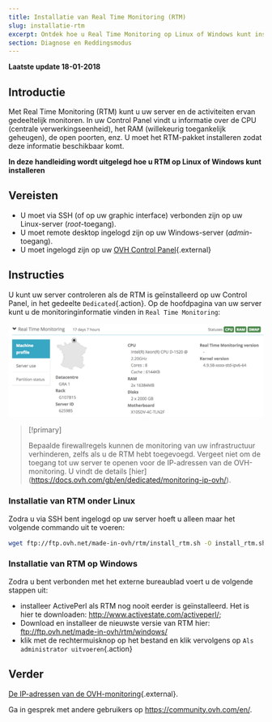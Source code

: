 ```yaml
---
title: Installatie van Real Time Monitoring (RTM)
slug: installatie-rtm
excerpt: Ontdek hoe u Real Time Monitoring op Linux of Windows kunt installeren
section: Diagnose en Reddingsmodus
---
```


**Laatste update 18-01-2018**

## Introductie

Met Real Time Monitoring (RTM) kunt u uw server en de activiteiten ervan gedeeltelijk monitoren. In uw Control Panel vindt u informatie over de CPU (centrale verwerkingseenheid), het RAM (willekeurig toegankelijk geheugen), de open poorten, enz. U moet het RTM-pakket installeren zodat deze informatie beschikbaar komt.

**In deze handleiding wordt uitgelegd hoe u RTM op Linux of Windows kunt installeren**

## Vereisten

- U moet via SSH (of op uw graphic interface) verbonden zijn op uw Linux-server (*root*-toegang).
- U moet remote desktop ingelogd zijn op uw Windows-server (*admin*-toegang).
- U moet ingelogd zijn op uw [OVH Control Panel](https://www.ovh.com/auth){.external}

## Instructies

U kunt uw server controleren als de RTM is geïnstalleerd op uw Control Panel, in het gedeelte `Dedicated`{.action}. Op de hoofdpagina van uw server kunt u de monitoringinformatie vinden in `Real Time Monitoring`:

![Real Time Monitoring](images/rtm.png)

> [!primary]
>
> Bepaalde firewallregels kunnen de monitoring van uw infrastructuur verhinderen, zelfs als u de RTM hebt toegevoegd. Vergeet niet om de toegang tot uw server te openen voor de IP-adressen van de OVH-monitoring. U vindt de details \[hier\](https://docs.ovh.com/gb/en/dedicated/monitoring-ip-ovh/).
> 

### Installatie van RTM onder Linux

Zodra u via SSH bent ingelogd op uw server hoeft u alleen maar het volgende commando uit te voeren:

```sh
wget ftp://ftp.ovh.net/made-in-ovh/rtm/install_rtm.sh -O install_rtm.sh | sh install_rtm.sh
```

### Installatie van RTM op Windows

Zodra u bent verbonden met het externe bureaublad voert u de volgende stappen uit:

- installeer ActivePerl als RTM nog nooit eerder is geïnstalleerd. Het is hier te downloaden: <http://www.activestate.com/activeperl/>;
- Download en installeer de nieuwste versie van RTM hier: <ftp://ftp.ovh.net/made-in-ovh/rtm/windows/>
- klik met de rechtermuisknop op het bestand en klik vervolgens op `Als administrator uitvoeren`{.action}


## Verder

[De IP-adressen van de OVH-monitoring](https://docs.ovh.com/fr/dedicated/monitoring-ip-ovh/){.external}.

Ga in gesprek met andere gebruikers op <https://community.ovh.com/en/>.